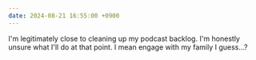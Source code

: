 ```yaml
---
date: 2024-08-21 16:55:00 +0900
---
```


I'm legitimately close to cleaning up my podcast backlog. I'm honestly unsure what I'll do at that point. I mean engage with my family I guess…?
